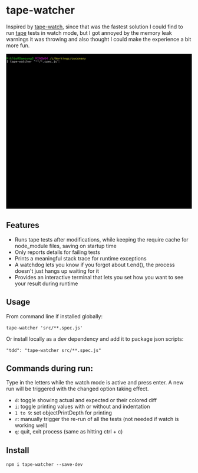 # tape-watcher
Inspired by [tape-watch], since that was the fastest solution I could find to
run [tape] tests in watch mode, but I got annoyed by the memory leak warnings it was throwing
and also thought I could make the experience a bit more fun.

[tape]: https://www.npmjs.com/package/tape
[tape-watch]: https://www.npmjs.com/package/tape-watch

![example](images/example2.gif)

## Features
* Runs tape tests after modifications, while keeping the require cache for 
  node_module files, saving on startup time
* Only reports details for failing tests
* Prints a meaningful stack trace for runtime exceptions
* A watchdog lets you know if you forgot about t.end(), the process doesn't just hangs up 
  waiting for it
* Provides an interactive terminal that lets you set how you want to see your result during 
  runtime

## Usage
From command line if installed globally:
```
tape-watcher 'src/**.spec.js'
```

Or install locally as a dev dependency and add it to package json scripts:
```
"tdd": "tape-watcher src/**.spec.js"
```

## Commands during run: 
Type in the letters while the watch mode is active and press enter. 
A new run will be triggered with the changed option taking effect.

* `d`: toggle showing actual and expected or their colored diff
* `i`: toggle printing values with or without and indentation
* `1 to 9`: set objectPrintDepth for printing
* `r`: manually trigger the re-run of all the tests (not needed if watch is working well)
* `q`: quit, exit process (same as hitting ctrl + c)

## Install 

```
npm i tape-watcher --save-dev
```